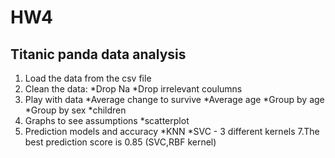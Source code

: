 # HW4
## Titanic panda data analysis
1.	Load the data from the csv file
2.	Clean the data:
*Drop Na
*Drop irrelevant coulumns
4.	Play with data
*Average change to survive
*Average age
*Group by age 
*Group by sex
*children
5.	Graphs to see assumptions
*scatterplot
6.	Prediction models and accuracy
*KNN
*SVC  - 3 different kernels
7.The best prediction score is 0.85 (SVC,RBF kernel)


